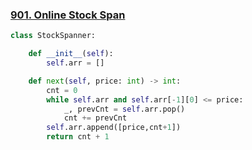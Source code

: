 ### [901. Online Stock Span](https://leetcode.com/problems/online-stock-span/description/)

```python
class StockSpanner:

    def __init__(self):
        self.arr = []

    def next(self, price: int) -> int:
        cnt = 0
        while self.arr and self.arr[-1][0] <= price:
            _, prevCnt = self.arr.pop()
            cnt += prevCnt
        self.arr.append([price,cnt+1])
        return cnt + 1

```


